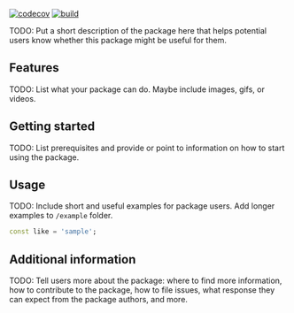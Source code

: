 [![codecov](https://codecov.io/gh/nombrekeff/json_scheme/branch/main/graph/badge.svg?token=SR5LZTDTW3)](https://codecov.io/gh/nombrekeff/json_scheme)
[![build](https://github.com/nombrekeff/json_scheme/actions/workflows/test_main.yml/badge.svg?branch=main)](https://github.com/nombrekeff/json_scheme/actions/workflows/test_main.yml)

TODO: Put a short description of the package here that helps potential users
know whether this package might be useful for them.

## Features

TODO: List what your package can do. Maybe include images, gifs, or videos.

## Getting started

TODO: List prerequisites and provide or point to information on how to
start using the package.

## Usage

TODO: Include short and useful examples for package users. Add longer examples
to `/example` folder. 

```dart
const like = 'sample';
```

## Additional information

TODO: Tell users more about the package: where to find more information, how to 
contribute to the package, how to file issues, what response they can expect 
from the package authors, and more.
